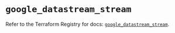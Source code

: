 # `google_datastream_stream`

Refer to the Terraform Registry for docs: [`google_datastream_stream`](https://registry.terraform.io/providers/hashicorp/google-beta/5.18.0/docs/resources/google_datastream_stream).
